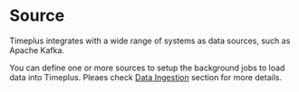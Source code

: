 # Source

Timeplus integrates with a wide range of systems as data sources, such as Apache Kafka.

You can define one or more sources to setup the background jobs to load data into Timeplus. Pleaes check [Data Ingestion](ingestion) section for more details.

